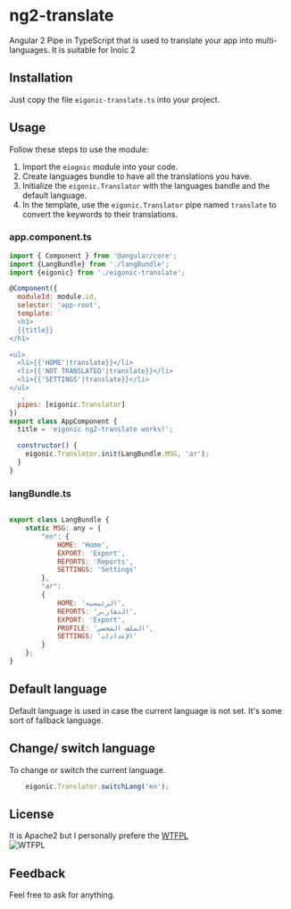 # ng2-translate

Angular 2 Pipe in TypeScript that is used to translate your app into multi-languages. It is suitable for Inoic 2

## Installation
Just copy the file `eigonic-translate.ts` into your project.

## Usage
Follow these steps to use the module:
1. Import the `eiognic` module into your code.
2. Create languages bundle to have all the translations you have.
3. Initialize the `eigonic.Translator` with the languages bandle and the default language.
4. In the template, use the   `eigonic.Translator` pipe named `translate` to convert the keywords to their translations.
 
### app.component.ts
```javascript
import { Component } from '@angular/core';
import {LangBundle} from './langBundle';
import {eigonic} from './eigonic-translate';

@Component({
  moduleId: module.id,
  selector: 'app-root',
  template: `
  <h1>
  {{title}}
</h1>

<ul>
  <li>{{'HOME'|translate}}</li>
  <li>{{'NOT TRANSLATED'|translate}}</li>
  <li>{{'SETTINGS'|translate}}</li>
</ul>
  `, 
  pipes: [eigonic.Translator]
})
export class AppComponent {
  title = 'eigonic ng2-translate works!';

  constructor() {
    eigonic.Translator.init(LangBundle.MSG, 'ar');
  }
}

```
### langBundle.ts

```javascript

export class LangBundle {
    static MSG: any = {
        "en": {
            HOME: 'Home',
            EXPORT: 'Export',
            REPORTS: 'Reports',
            SETTINGS: 'Settings'
        },
        "ar":
        {
            HOME: 'الرئيسية',
            REPORTS: 'التقارير',
            EXPORT: 'Export',
            PROFILE: 'الملف الشخصي',
            SETTINGS: 'الإعدادات'
        }
    };
}

```
## Default language
Default language is used in case the current language is not set. It's some sort of fallback language.

## Change/ switch language

To change or switch the current language. 

```javascript
    eigonic.Translator.switchLang('en');
```

## License 
It is Apache2 but I personally prefere the [WTFPL](https://en.wikipedia.org/wiki/WTFPL)  
![WTFPL](https://upload.wikimedia.org/wikipedia/commons/thumb/0/05/WTFPL_logo.svg/140px-WTFPL_logo.svg.png "WTFPL logo")

## Feedback
Feel free to ask for anything.
